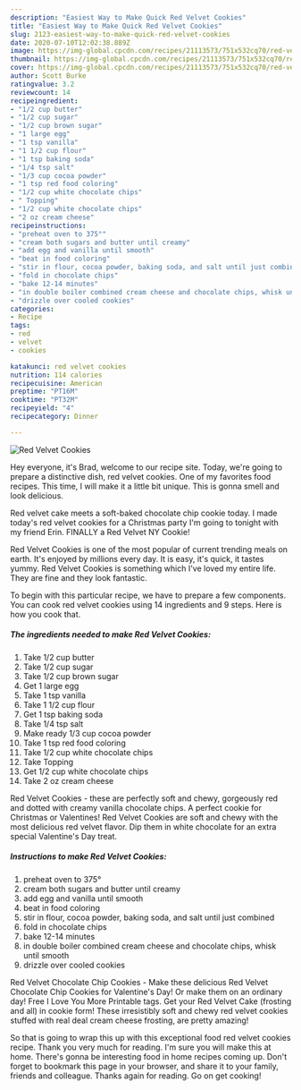 ```yaml
---
description: "Easiest Way to Make Quick Red Velvet Cookies"
title: "Easiest Way to Make Quick Red Velvet Cookies"
slug: 2123-easiest-way-to-make-quick-red-velvet-cookies
date: 2020-07-10T12:02:38.889Z
image: https://img-global.cpcdn.com/recipes/21113573/751x532cq70/red-velvet-cookies-recipe-main-photo.jpg
thumbnail: https://img-global.cpcdn.com/recipes/21113573/751x532cq70/red-velvet-cookies-recipe-main-photo.jpg
cover: https://img-global.cpcdn.com/recipes/21113573/751x532cq70/red-velvet-cookies-recipe-main-photo.jpg
author: Scott Burke
ratingvalue: 3.2
reviewcount: 14
recipeingredient:
- "1/2 cup butter"
- "1/2 cup sugar"
- "1/2 cup brown sugar"
- "1 large egg"
- "1 tsp vanilla"
- "1 1/2 cup flour"
- "1 tsp baking soda"
- "1/4 tsp salt"
- "1/3 cup cocoa powder"
- "1 tsp red food coloring"
- "1/2 cup white chocolate chips"
- " Topping"
- "1/2 cup white chocolate chips"
- "2 oz cream cheese"
recipeinstructions:
- "preheat oven to 375°"
- "cream both sugars and butter until creamy"
- "add egg and vanilla until smooth"
- "beat in food coloring"
- "stir in flour, cocoa powder, baking soda, and salt until just combined"
- "fold in chocolate chips"
- "bake 12-14 minutes"
- "in double boiler combined cream cheese and chocolate chips, whisk until smooth"
- "drizzle over cooled cookies"
categories:
- Recipe
tags:
- red
- velvet
- cookies

katakunci: red velvet cookies 
nutrition: 114 calories
recipecuisine: American
preptime: "PT16M"
cooktime: "PT32M"
recipeyield: "4"
recipecategory: Dinner

---
```



![Red Velvet Cookies](https://img-global.cpcdn.com/recipes/21113573/751x532cq70/red-velvet-cookies-recipe-main-photo.jpg)

Hey everyone, it's Brad, welcome to our recipe site. Today, we're going to prepare a distinctive dish, red velvet cookies. One of my favorites food recipes. This time, I will make it a little bit unique. This is gonna smell and look delicious.

Red velvet cake meets a soft-baked chocolate chip cookie today. I made today&#39;s red velvet cookies for a Christmas party I&#39;m going to tonight with my friend Erin. FINALLY a Red Velvet NY Cookie!

Red Velvet Cookies is one of the most popular of current trending meals on earth. It's enjoyed by millions every day. It is easy, it's quick, it tastes yummy. Red Velvet Cookies is something which I've loved my entire life. They are fine and they look fantastic.


To begin with this particular recipe, we have to prepare a few components. You can cook red velvet cookies using 14 ingredients and 9 steps. Here is how you cook that.

<!--inarticleads1-->

##### The ingredients needed to make Red Velvet Cookies:

1. Take 1/2 cup butter
1. Take 1/2 cup sugar
1. Take 1/2 cup brown sugar
1. Get 1 large egg
1. Take 1 tsp vanilla
1. Take 1 1/2 cup flour
1. Get 1 tsp baking soda
1. Take 1/4 tsp salt
1. Make ready 1/3 cup cocoa powder
1. Take 1 tsp red food coloring
1. Take 1/2 cup white chocolate chips
1. Take  Topping
1. Get 1/2 cup white chocolate chips
1. Take 2 oz cream cheese


Red Velvet Cookies - these are perfectly soft and chewy, gorgeously red and dotted with creamy vanilla chocolate chips. A perfect cookie for Christmas or Valentines! Red Velvet Cookies are soft and chewy with the most delicious red velvet flavor. Dip them in white chocolate for an extra special Valentine&#39;s Day treat. 

<!--inarticleads2-->

##### Instructions to make Red Velvet Cookies:

1. preheat oven to 375°
1. cream both sugars and butter until creamy
1. add egg and vanilla until smooth
1. beat in food coloring
1. stir in flour, cocoa powder, baking soda, and salt until just combined
1. fold in chocolate chips
1. bake 12-14 minutes
1. in double boiler combined cream cheese and chocolate chips, whisk until smooth
1. drizzle over cooled cookies


Red Velvet Chocolate Chip Cookies - Make these delicious Red Velvet Chocolate Chip Cookies for Valentine&#39;s Day! Or make them on an ordinary day! Free I Love You More Printable tags. Get your Red Velvet Cake (frosting and all) in cookie form! These irresistibly soft and chewy red velvet cookies stuffed with real deal cream cheese frosting, are pretty amazing! 

So that is going to wrap this up with this exceptional food red velvet cookies recipe. Thank you very much for reading. I'm sure you will make this at home. There's gonna be interesting food in home recipes coming up. Don't forget to bookmark this page in your browser, and share it to your family, friends and colleague. Thanks again for reading. Go on get cooking!
